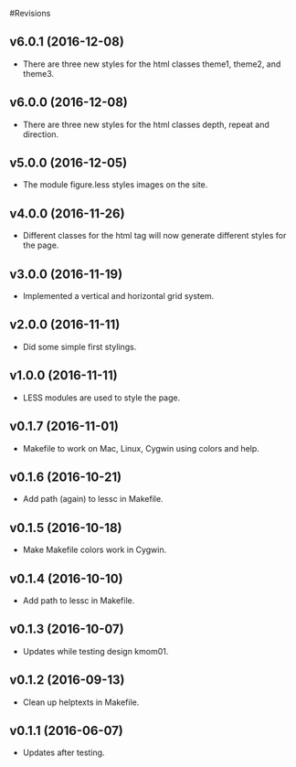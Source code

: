 #Revisions

v6.0.1 (2016-12-08)
---------------------------------------

* There are three new styles for the html classes theme1, theme2, and theme3.

v6.0.0 (2016-12-08)
---------------------------------------

* There are three new styles for the html classes depth, repeat and direction.

v5.0.0 (2016-12-05)
---------------------------------------

* The module figure.less styles images on the site.

v4.0.0 (2016-11-26)
---------------------------------------

* Different classes for the html tag will now generate different styles for the page.

v3.0.0 (2016-11-19)
---------------------------------------

* Implemented a vertical and horizontal grid system.

v2.0.0 (2016-11-11)
---------------------------------------

* Did some simple first stylings.

v1.0.0 (2016-11-11)
---------------------------------------

* LESS modules are used to style the page.

v0.1.7 (2016-11-01)
-------------------------------

* Makefile to work on Mac, Linux, Cygwin using colors and help.


v0.1.6 (2016-10-21)
-------------------------------

* Add path (again) to lessc in Makefile.


v0.1.5 (2016-10-18)
-------------------------------

* Make Makefile colors work in Cygwin.


v0.1.4 (2016-10-10)
-------------------------------

* Add path to lessc in Makefile.


v0.1.3 (2016-10-07)
-------------------------------

* Updates while testing design kmom01.


v0.1.2 (2016-09-13)
-------------------------------

* Clean up helptexts in Makefile.


v0.1.1 (2016-06-07)
-------------------------------

* Updates after testing.
